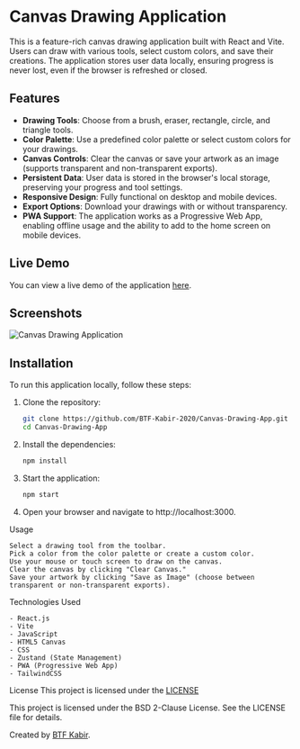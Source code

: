 # Canvas Drawing Application

This is a feature-rich canvas drawing application built with React and Vite. Users can draw with various tools, select custom colors, and save their creations. The application stores user data locally, ensuring progress is never lost, even if the browser is refreshed or closed.

## Features

- **Drawing Tools**: Choose from a brush, eraser, rectangle, circle, and triangle tools.
- **Color Palette**: Use a predefined color palette or select custom colors for your drawings.
- **Canvas Controls**: Clear the canvas or save your artwork as an image (supports transparent and non-transparent exports).
- **Persistent Data**: User data is stored in the browser's local storage, preserving your progress and tool settings.
- **Responsive Design**: Fully functional on desktop and mobile devices.
- **Export Options**: Download your drawings with or without transparency.
- **PWA Support**: The application works as a Progressive Web App, enabling offline usage and the ability to add to the home screen on mobile devices.

## Live Demo

You can view a live demo of the application [here]([https://www.example.com](https://canvas-drawing-app-zeta.vercel.app/)).

## Screenshots

![Canvas Drawing Application](https://github.com/user-attachments/assets/cbc5c760-f11d-4ba1-bb0c-07d3c19d78b1)

## Installation

To run this application locally, follow these steps:

1. Clone the repository:
   ```bash
   git clone https://github.com/BTF-Kabir-2020/Canvas-Drawing-App.git
   cd Canvas-Drawing-App
   
2. Install the dependencies:
   ```bash
   npm install

3. Start the application:
   
     ```bash
     npm start


4. Open your browser and navigate to http://localhost:3000.

Usage

    Select a drawing tool from the toolbar.
    Pick a color from the color palette or create a custom color.
    Use your mouse or touch screen to draw on the canvas.
    Clear the canvas by clicking "Clear Canvas."
    Save your artwork by clicking "Save as Image" (choose between transparent or non-transparent exports).

Technologies Used

    - React.js
    - Vite
    - JavaScript
    - HTML5 Canvas
    - CSS
    - Zustand (State Management)
    - PWA (Progressive Web App)
    - TailwindCSS


License
    This project is licensed under the
    [LICENSE](./LICENSE)

This project is licensed under the BSD 2-Clause License. See the LICENSE file for details.

Created by [BTF Kabir](https://github.com/BTF-Kabir-2020).

